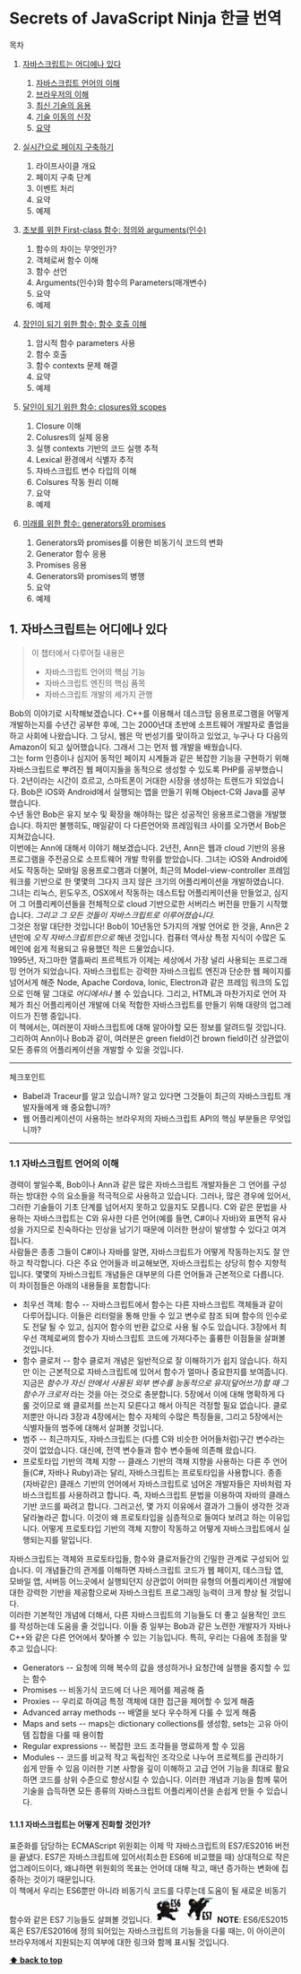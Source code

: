 # Secrets of JavaScript Ninja 한글 번역

<a name="table-of-contents"></a>
목차

1. [자바스크립트는 어디에나 있다](#javascript-is-everywhere)
    1. [자바스크립트 언어의 이해](#understanding-the-javascript-language)
    2. [브라우저의 이해](#understanding-the-browser)
    3. [최신 기술의 응용](#using-current-best-practices)
    4. [기술 이동의 신장](#boosting-skill-transferability)
    5. [요약](#chapter-1-summary)

2. [실시간으로 페이지 구축하기](#building-the-page-at-runtime)
    1. 라이프사이클 개요
    2. 페이지 구축 단계
    3. 이벤트 처리
    4. 요약
    5. 예제

3. [초보를 위한 First-class 함수: 정의와 arguments(인수)](#first-class-functions-for-the-novice)
    1. 함수의 차이는 무엇인가?
    2. 객체로써 함수 이해
    3. 함수 선언
    4. Arguments(인수)와 함수의 Parameters(매개변수)
    5. 요약
    6. 예제

4. [장인이 되기 위한 함수: 함수 호출 이해](#functions-for-the-journeyman)
    1. 암시적 함수 parameters 사용
    2. 함수 호출
    3. 함수 contexts 문제 해결
    4. 요약
    5. 예제

5. [달인이 되기 위한 함수: closures와 scopes](#functions-for-the-master)
    1. Closure 이해
    2. Colusres의 실제 응용
    3. 실행 contexts 기반의 코드 실행 추적
    4. Lexical 환경에서 식별자 추적
    5. 자바스크립트 변수 타입의 이해
    6. Colsures 작동 원리 이해
    7. 요약
    8. 예제

6. [미래를 위한 함수: generators와 promises](#functions-for-the-future)
    1. Generators와 promises를 이용한 비동기식 코드의 변화
    2. Generator 함수 응용
    3. Promises 응용
    4. Generators와 promises의 병행
    5. 요약
    6. 예제

<a name="javascript-is-everywhere"></a>
## 1. 자바스크립트는 어디에나 있다

> 이 챕터에서 다루어질 내용은
> - 자바스크립트 언어의 핵심 기능
> - 자바스크립트 엔진의 핵심 품목
> - 자바스크립트 개발의 세가지 관행

  Bob의 이야기로 시작해보겠습니다. C++를 이용해서 데스크탑 응용프로그램을 어떻게 개발하는지를 수년간 공부한 후에, 그는 2000년대 초반에 소프트웨어 개발자로 졸업을 하고 사회에 나왔습니다. 그 당시, 웹은 막 번성기를 맞이하고 있었고, 누구나 다 다음의 Amazon이 되고 싶어했습니다. 그래서 그는 먼저 웹 개발을 배웠습니다.
  <br />
  그는 form 인증이나 심지어 동적인 페이지 시계들과 같은 복잡한 기능을 구현하기 위해 자바스크립트로 뿌려진 웹 페이지들을 동적으로 생성할 수 있도록 PHP를 공부했습니다. 2년이라는 시간이 흐르고, 스마트폰이 거대한 시장을 생성하는 트렌드가 되었습니다. Bob은 iOS와 Android에서 실행되는 앱을 만들기 위해 Object-C와 Java를 공부했습니다.
  <br />
  수년 동안 Bob은 유지 보수 및 확장을 해야하는 많은 성공적인 응용프로그램을 개발했습니다. 하지만 불행히도, 매일같이 다 다른언어와 프레임워크 사이를 오가면서 Bob은 지쳐갔습니다.
  <br />
  이번에는 Ann에 대해서 이야기 해보겠습니다. 2년전, Ann은 웹과 cloud 기반의 응용프로그램을 주전공으로 소프트웨어 개발 학위를 받았습니다. 그녀는 iOS와 Android에서도 작동하는 모바일 응용프로그램과 더불어, 최근의 Model-view-controller 프레임워크를 기반으로 한 몇몇의 그다지 크지 않은 크기의 어플리케이션을 개발하였습니다. 그녀는 리눅스, 윈도우즈, OSX에서 작동하는 데스트탑 어플리케이션을 만들었고, 심지어 그 어플리케이션들을 전체적으로 cloud 기반으로한 서버리스 버전을 만들기 시작했습니다. *그리고 그 모든 것들이 자바스크립트로 이루어졌습니다.*
  <br />
  그것은 정말 대단한 것입니다! Bob이 10년동안 5가지의 개발 언어로 한 것을, Ann은 2년만에 *오직 자바스크립트만으로* 해낸 것입니다. 컴퓨터 역사상 특정 지식이 수많은 도메인에 쉽게 적용되고 유용했던 적은 드물었습니다.
  <br />
  1995년, 자그마한 열흘짜리 프르젝트가 이제는 세상에서 가장 널리 사용되는 프로그래밍 언어가 되었습니다. 자바스크립트는 강력한 자바스크립트 엔진과 단순한 웹 페이지를 넘어서게 해준 Node, Apache Cordova, Ionic, Electron과 같은 프레임 워크의 도입으로 인해 말 그대로 *어디에서나* 볼 수 있습니다. 그리고, HTML과 마찬가지로 언어 자체가 최신 어플리케이션 개발에 더욱 적합한 자바스크립트를 만들기 위해 대량의 업그레이드가 진행 중입니다.
  <br />
  이 책에서는, 여러분이 자바스크립트에 대해 알아야할 모든 정보를 알려드릴 것입니다. 그리하여 Ann이나 Bob과 같이, 여러분은 green field이건 brown field이건 상관없이 모든 종류의 어플리케이션을 개발할 수 있을 것입니다.

---
체크포인트
- Babel과 Traceur를 알고 있습니까? 알고 있다면 그것들이 최근의 자바스크립트 개발자들에게 왜 중요합니까?
- 웹 어플리케이션이 사용하는 브라우저의 자바스크립트 API의 핵심 부분들은 무엇입니까?
---

<a name="understanding-the-javascript-language"></a>
### 1.1 자바스크립트 언어의 이해

  경력이 쌓일수록, Bob이나 Ann과 같은 많은 자바스크립트 개발자들은 그 언어를 구성하는 방대한 수의 요소들을 적극적으로 사용하고 있습니다. 그러나, 많은 경우에 있어서, 그러한 기술들이 기초 단계를 넘어서지 못하고 있을지도 모릅니다. C와 같은 문법을 사용하는 자바스크립트는 C와 유사한 다른 언어(예를 들면, C#이나 자바)와 표면적 유사성을 가지므로 친숙하다는 인상을 남기기 때문에 이러한 현상이 발생할 수 있다고 여겨집니다.
  <br />
  사람들은 종종 그들이 C#이나 자바를 알면, 자바스크립트가 어떻게 작동하는지도 잘 안하고 착각합니다. 다은 주요 언어들과 비교해보면, 자바스크립트는 상당히 함수 지향적입니다. 몇몇의 자바스크립트 개념들은 대부분의 다른 언어들과 근본적으로 다릅니다.
  <br />
  이 차이점들은 아래의 내용들을 포함합니다:
  - 최우선 객체: 함수 -- 자바스크립트에서 함수는 다른 자바스크립트 객체들과 같이 다루어집니다. 이들은 리터럴을 통해 만들 수 있고 변수로 참조 되며 함수의 인수로도 전달 될 수 있고, 심지어 함수의 반환 값으로 사용 될 수도 있습니다. 3장에서 최우선 객체로써의 함수가 자바스크립트 코드에 가져다주는 훌륭한 이점들을 살펴볼 것입니다.
  - 함수 클로저 -- 함수 클로저 개념은 일반적으로 잘 이해하기가 쉽지 않습니다. 하지만 이는 근본적으로 자바스크립트에 있어서 함수가 얼마나 중요한지를 보여줍니다. 지금은 *함수가 자신 안에서 사용된 외부 변수를 능동적으로 유지(덮어쓰기)할 때 그 함수가 크로저* 라는 것을 아는 것으로 충분합니다. 5장에서 이에 대해 명확하게 다룰 것이므로 왜 클로저를 쓰는지 모른다고 해서 아직은 걱정할 필요 없습니다. 클로저뿐만 아니라 3장과 4장에서는 함수 자체의 수많은 특징들을, 그리고 5장에서는 식별자들의 범주에 대해서 살펴볼 것입니다.
  - 범주 -- 최근까지도, 자바스크립트는 (다름 C와 비슷한 어어들처럼)구간 변수라는 것이 없었습니다. 대신에, 전역 변수들과 함수 변수들에 의존해 왔습니다.
  - 프로토타입 기반의 객체 지향 -- 클래스 기반의 객채 지향을 사용하는 다른 주 언어들(C#, 자바나 Ruby)과는 달리, 자바스크립트는 프로토타입을 사용합니다. 종종 (자바같은) 클래스 기반의 언어에서 자바스크립트로 넘어온 개발자들은 자바처럼 자바스크립트를 사용하려고 합니다. 즉, 자바스크립트 문법을 이용하여 자바의 클래스 기반 코드를 짜려고 합니다. 그러고선, 몇 가지 이유에서 결과가 그들이 생각한 것과 달라놀라곤 합니다. 이것이 왜 프로토타입을 심층적으로 들여다 보려고 하는 이유입니다. 어떻게 프로토타입 기반의 객체 지향이 작동하고 어떻게 자바스크립트에서 실행되는지를 말입니다.

  자바스크립트는 객체와 프로토타입들, 함수와 클로저들간의 긴밀한 관계로 구성되어 있습니다. 이 개념들간의 관게를 이해하면 자바스크립트 코드가 웹 페이지, 데스크탑 앱, 모바일 앱, 서버등 어느곳에서 실행되던지 상관없이 어떠한 유형의 어플리케이션 개발에 대한 강력한 기반을 제공함으로써 자바스크립트 프로그래밍 능력이 크게 향상 될 것입니다.
  <br />
  이러한 기본적인 개념에 더해서, 다른 자바스크립트의 기능들도 더 좋고 실용적인 코드를 작성하는데 도움을 줄 것입니다. 이들 중 일부는 Bob과 같은 노련한 개발자가 자바나 C++와 같은 다른 언어에서 찾아볼 수 있는 기능입니다. 특히, 우리는 다음에 초점을 맞추고 있습니다:
  - Generators -- 요청에 의해 복수의 값을 생성하거나 요청간에 실행을 중지할 수 있는 함수
  - Promises -- 비동기식 코드에 더 나은 제어를 제공해 줌
  - Proxies -- 우리로 하여금 특정 객체에 대한 접근을 제어할 수 있게 해줌
  - Advanced array methods -- 배열을 보다 우수하게 다룰 수 있게 해줌
  - Maps and sets -- maps는 dictionary collections를 생성함, sets는 고유 아이템 집합을 다룰 때 용이함
  - Regular expressions -- 복잡한 코드 조각들을 명료하게 할 수 있음
  - Modules -- 코드를 비교적 작고 독립적인 조각으로 나누어 프로젝트를 관리하기 쉽게 만들 수 있음
  이러한 기본 사항을 깊이 이해하고 고급 언어 기능을 최대로 활요하면 코드를 상위 수준으로 향상시킬 수 있습니다. 이러한 개념과 기능을 함께 묶어 기술을 습득하면 모든 종류의 자바스크립트 어플리케이션을 손쉽게 만들 수 있습니다.

#### 1.1.1 자바스크립트는 어떻게 진화할 것인가?
  표준화를 담당하는 ECMAScript 위원회는 이제 막 자바스크립트의 ES7/ES2016 버전을 끝냈다. ES7은 자바스크립트에 있어서(최소한 ES6에 비교했을 때) 상대적으로 작은 업그레이드이다, 왜냐하면 위원회의 목표는 언어데 대해 작고, 매년 증가하는 변화에 집중하는 것이기 때문입니다.
  <br />
  이 책에서 우리는 ES6뿐만 아니라 비동기식 코드를 다루는데 도움이 될 새로운 비동기 함수와 같은 ES7 기능들도 살펴볼 것입니다.
  <img src="assets/es6.png" width="50" height="48" />
  <img src="assets/es7.png" width="54" height="48" />
  **NOTE**: ES6/ES2015 혹은 ES7/ES2016에 정의 되어있는 자바스크립트의 기능들을 다룰 때는, 이 아이콘이 브라우저에서 지원되는지 여부에 대한 링크와 함께 표시될 것입니다.


**[⬆ back to top](#table-of-contents)**
